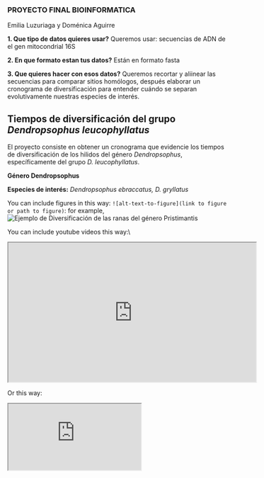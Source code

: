 ### PROYECTO FINAL BIOINFORMATICA

Emilia Luzuriaga y Doménica Aguirre

**1. Que tipo de datos quieres usar?**
Queremos usar: secuencias de ADN de el gen mitocondrial 16S

**2. En que formato estan tus datos?**
Están en formato fasta

**3. Que quieres hacer con esos datos?**
Queremos recortar y aliinear las secuencias para comparar sitios homólogos, después elaborar un cronograma de diversificación para entender cuándo se separan evolutivamente nuestras especies de interés.

## Tiempos de diversificación del grupo *Dendropsophus leucophyllatus*

El proyecto consiste en obtener un cronograma que evidencie los tiempos de diversificación de los hilidos del género *Dendropsophus*, específicamente del grupo *D. leucophyllatus*.


**Género Dendropsophus**

**Especies de interés:** *Dendropsophus ebraccatus, D. gryllatus*


You can include figures in this way: `![alt-text-to-figure](link to figure or path to figure)`: for example, ![Ejemplo de Diversificación de las ranas del género Pristimantis](https://mubi-peru.org/mubi-fot/diversificacion-de-las-ranas-del-grupo-pristimantis-conspicillatus-m1-720.jpeg)  


You can include youtube videos this way:\   
<iframe src="https://www.youtube.com/watch?v=6klY8bsymCY&ab_channel=ElReinoInfantil"data-external= "1" width="560" height="315"> </iframe> 

Or this way: 

<iframe src="https://www.youtube.com/watch?v=6klY8bsymCY&ab_channel=ElReinoInfantil" data-external= "1" > </iframe>


